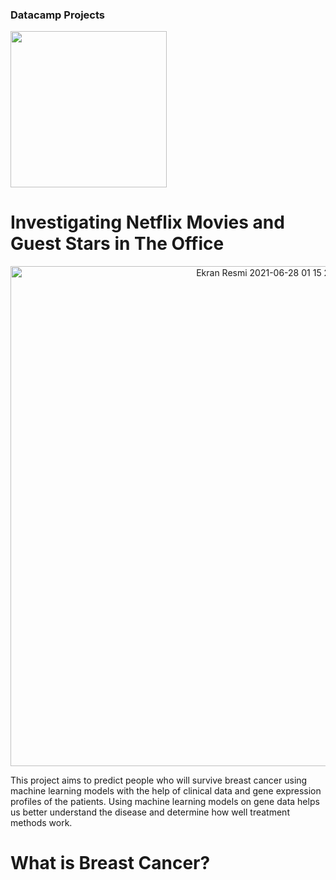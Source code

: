 ### Datacamp Projects 

<img src="https://datagious.com/wp-content/uploads/2021/01/datacamp-logo-758x284.png" width="250">

# Investigating Netflix Movies and Guest Stars in The Office

<p align="center"> 
   <img width="800" alt="Ekran Resmi 2021-06-28 01 15 28" src="https://camo.githubusercontent.com/02b206be4d411f3ae238f08a4a3d0fdb78655c51839478f733e428a68c9b6496/68747470733a2f2f6173736574732e6461746163616d702e636f6d2f70726f64756374696f6e2f70726f6a6563745f313233372f696d672f6e6574666c69782e6a7067">
</p>

This project aims to predict people who will survive breast cancer using machine learning models with the help of clinical data and gene expression profiles of the patients. Using machine learning models on gene data helps us better understand the disease and determine how well treatment methods work.

# What is Breast Cancer?
